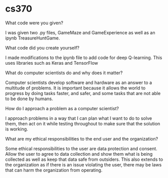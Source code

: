 # cs370

What code were you given?

I was given two .py files, GameMaze and GameExperience as well as an ipynb TreasureHuntGame. 

What code did you create yourself?

I made modifications to the ipynb file to add code for deep Q-learning. This uses libraries such as Keras and TensorFlow

What do computer scientists do and why does it matter?

Computer scientists develop software and hardware as an answer to a multitude of problems. It is important because it allows the world to progress by doing tasks faster, and safer, and some tasks that are not able to be done by humans. 

How do I approach a problem as a computer scientist?

I approach problems in a way that I can plan what I want to do to solve them, then act on it while testing throughout to make sure that the solution is working. 

What are my ethical responsibilities to the end user and the organization?

Some ethical responsibilities to the user are data protection and consent. Allow the user to agree to data collection and show them what is being collected as well as keep that data safe from outsiders. This also extends to the organization as if there is an issue violating the user, there may be laws that can harm the organization from operating. 






